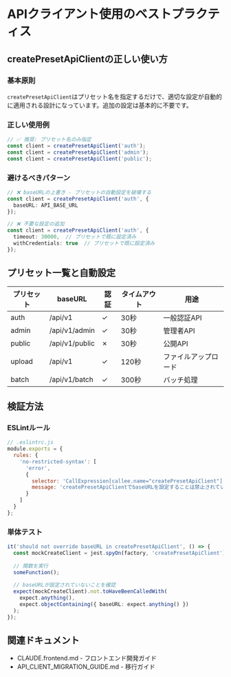# APIクライアント使用のベストプラクティス

## createPresetApiClientの正しい使い方

### 基本原則
`createPresetApiClient`はプリセット名を指定するだけで、適切な設定が自動的に適用される設計になっています。追加の設定は基本的に不要です。

### 正しい使用例
```typescript
// ✅ 推奨: プリセット名のみ指定
const client = createPresetApiClient('auth');
const client = createPresetApiClient('admin');
const client = createPresetApiClient('public');
```

### 避けるべきパターン
```typescript
// ❌ baseURLの上書き - プリセットの自動設定を破壊する
const client = createPresetApiClient('auth', {
  baseURL: API_BASE_URL
});

// ❌ 不要な設定の追加
const client = createPresetApiClient('auth', {
  timeout: 30000,  // プリセットで既に設定済み
  withCredentials: true  // プリセットで既に設定済み
});
```

## プリセット一覧と自動設定

| プリセット | baseURL | 認証 | タイムアウト | 用途 |
|-----------|---------|------|-------------|------|
| auth | /api/v1 | ✓ | 30秒 | 一般認証API |
| admin | /api/v1/admin | ✓ | 30秒 | 管理者API |
| public | /api/v1/public | ✗ | 30秒 | 公開API |
| upload | /api/v1 | ✓ | 120秒 | ファイルアップロード |
| batch | /api/v1/batch | ✓ | 300秒 | バッチ処理 |

## 検証方法

### ESLintルール
```javascript
// .eslintrc.js
module.exports = {
  rules: {
    'no-restricted-syntax': [
      'error',
      {
        selector: 'CallExpression[callee.name="createPresetApiClient"] > ObjectExpression:has(Property[key.name="baseURL"])',
        message: 'createPresetApiClientでbaseURLを設定することは禁止されています。'
      }
    ]
  }
};
```

### 単体テスト
```typescript
it('should not override baseURL in createPresetApiClient', () => {
  const mockCreateClient = jest.spyOn(factory, 'createPresetApiClient');
  
  // 関数を実行
  someFunction();
  
  // baseURLが設定されていないことを確認
  expect(mockCreateClient).not.toHaveBeenCalledWith(
    expect.anything(),
    expect.objectContaining({ baseURL: expect.anything() })
  );
});
```

## 関連ドキュメント
- CLAUDE.frontend.md - フロントエンド開発ガイド
- API_CLIENT_MIGRATION_GUIDE.md - 移行ガイド